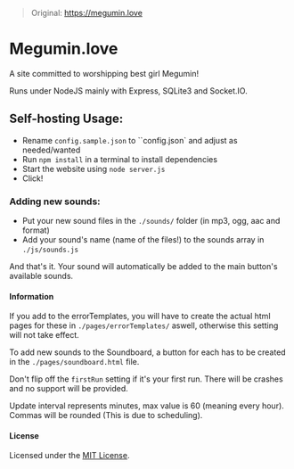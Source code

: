 >Original: https://megumin.love

# Megumin.love
A site committed to worshipping best girl Megumin!

Runs under NodeJS mainly with Express, SQLite3 and Socket.IO.

## Self-hosting Usage:
- Rename `config.sample.json` to ``config.json` and adjust as needed/wanted
- Run `npm install` in a terminal to install dependencies
- Start the website using `node server.js`
- Click!

### Adding new sounds:
- Put your new sound files in the `./sounds/` folder (in mp3, ogg, aac and format)
- Add your sound's name (name of the files!) to the sounds array in ``./js/sounds.js``

And that's it. Your sound will automatically be added to the main button's available sounds.

#### Information

If you add to the errorTemplates, you will have to create the actual html pages for these in `./pages/errorTemplates/` aswell, otherwise this setting will not take effect.

To add new sounds to the Soundboard, a button for each has to be created in the `./pages/soundboard.html` file.

Don't flip off the ``firstRun`` setting if it's your first run. There will be crashes and no support will be provided.

Update interval represents minutes, max value is 60 (meaning every hour). Commas will be rounded (This is due to scheduling).

#### License

Licensed under the [MIT License](LICENSE.md).
